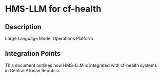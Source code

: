 # HMS-LLM for cf-health

## Description

Large Language Model Operations Platform

## Integration Points

This document outlines how HMS-LLM is integrated with cf-health systems in Central African Republic.
